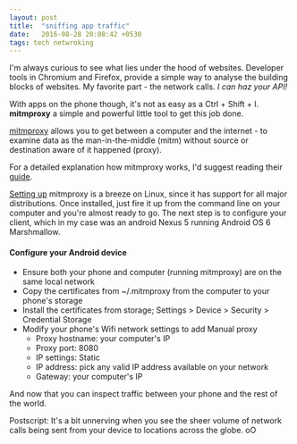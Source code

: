 ```yaml
---
layout: post
title:  "sniffing app traffic"
date:   2016-08-28 20:08:42 +0530
tags: tech netwroking
---
```


I'm always curious to see what lies under the hood of websites. Developer tools in Chromium and Firefox, provide a simple way to analyse the building blocks of websites. My favorite part - the network calls. _I can haz your API!_

With apps on the phone though, it's not as easy as a Ctrl + Shift + I. __mitmproxy__ a simple and powerful little tool to get this job done.

[mitmproxy](https://mitmproxy.org/) allows you to get between a computer and the internet - to examine data as the man-in-the-middle (mitm) without source or destination aware of it happened (proxy).  

For a detailed explanation how mitmproxy works, I'd suggest reading their [guide](http://docs.mitmproxy.org/en/latest/howmitmproxy.html).

[Setting up](http://docs.mitmproxy.org/en/stable/install.html) mitmproxy is a breeze on Linux, since it has support for all major distributions. Once installed, just fire it up from the command line on your computer and you're almost ready to go. The next step is to configure your client, which in my case was an android Nexus 5 running Android OS 6 Marshmallow.

#### Configure your Android device

* Ensure both your phone and computer (running mitmproxy) are on the same local network
* Copy the certificates from ~/.mitmproxy from the computer to your phone's storage
* Install the certificates from storage; Settings > Device > Security > Credential Storage
* Modify your phone's Wifi network settings to add Manual proxy
	* Proxy hostname: your computer's IP
	* Proxy port: 8080 
	* IP settings: Static
	* IP address: pick any valid IP address available on your network
	* Gateway: your computer's IP

And now that you can inspect traffic between your phone and the rest of the world.

Postscript: It's a bit unnerving when you see the sheer volume of network calls being sent from your device to locations across the globe. oO
